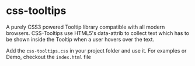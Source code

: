 # css-tooltips
A purely CSS3 powered Tooltip library compatible with all modern browsers. CSS-Tooltips use HTML5's data-attrib to collect text which has to be shown inside the Tooltip when a user hovers over the text.

Add the `css-tooltips.css` in your project folder and use it. For examples or Demo, checkout the `index.html` file
